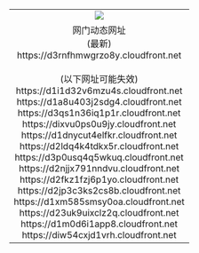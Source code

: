 ﻿<table>
  <tr></tr>
  <tr><td colspan=2 align=center><img src="https://d3rnfhmwgrzo8y.cloudfront.net/Up/oGate.jpg" /></td></tr>
  <tr><td colspan=2 align=center>网门动态网址<br/>(最新)
<br>https://d3rnfhmwgrzo8y.cloudfront.net
<br/><br/>(以下网址可能失效)
<br>https://d1i1d32v6mzu4s.cloudfront.net
<br>https://d1a8u403j2sdg4.cloudfront.net
<br>https://d3qs1n36iq1p1r.cloudfront.net
<br>https://dixvu0ps0u9jy.cloudfront.net
<br>https://d1dnycut4elfkr.cloudfront.net
<br>https://d2ldq4k4tdkx5r.cloudfront.net
<br>https://d3p0usq4q5wkuq.cloudfront.net
<br>https://d2njjx791nndvu.cloudfront.net
<br>https://d2fkz1fzj6p1yo.cloudfront.net
<br>https://d2jp3c3ks2cs8b.cloudfront.net
<br>https://d1xm585smsy0oa.cloudfront.net
<br>https://d23uk9uixclz2q.cloudfront.net
<br>https://d1m0d6i1app8.cloudfront.net
<br>https://diw54cxjd1vrh.cloudfront.net
    </td>
  </tr>
</table>
